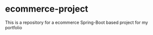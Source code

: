 # ecommerce-project
This is a repository for a ecommerce Spring-Boot based project for my portfolio

